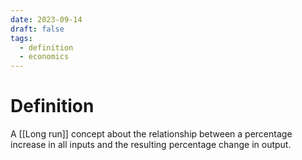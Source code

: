 ```yaml
---
date: 2023-09-14
draft: false
tags:
  - definition
  - economics
---
```


# Definition

A [[Long run]] concept about the relationship between a percentage increase in all inputs and the resulting percentage change in output.
